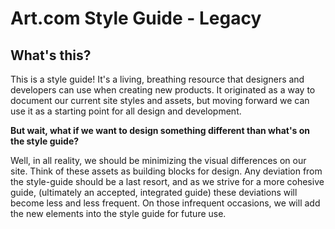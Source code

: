 Art.com Style Guide - Legacy
=========

## What's this?
This is a style guide! It's a living, breathing resource that designers and developers can use when creating new products. It originated as a way to document our current site styles and assets, but moving forward we can use it as a starting point for all design and development.

**But wait, what if we want to design something different than what's on the style guide?**

Well, in all reality, we should be minimizing the visual differences on our site. Think of these assets as building blocks for design. Any deviation from the style-guide should be a last resort, and as we strive for a more cohesive guide, (ultimately an accepted, integrated guide) these deviations will become less and less frequent. On those infrequent occasions, we will add the new elements into the style guide for future use.
